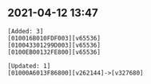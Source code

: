 ## 2021-04-12 13:47
```
[Added: 3]
[010016B010FDF003][v65536]
[010043301299D003][v65536]
[0100EB00132FE800][v65536]

[Updated: 1]
[01000A6013F86800][v262144]->[v327680]
```
